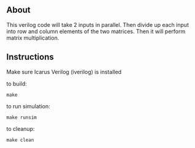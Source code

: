 ## About

This verilog code will take 2 inputs in parallel. Then divide up each input into row and column elements of the two matrices. Then it will perform matrix multiplication. 


## Instructions

Make sure Icarus Verilog (iverilog) is installed

to build:

`make`


to run simulation:

`make runsim`


to cleanup:

`make clean`
